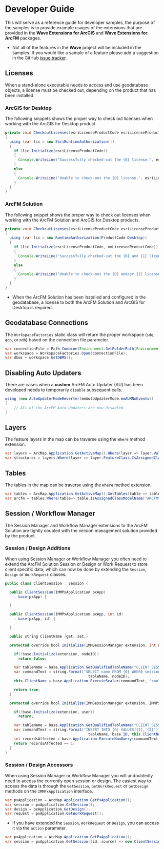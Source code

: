 # Developer Guide
This will serve as a reference guide for developer samples, the purpose of the samples is to provide example usages of the extensions that are provided in the **Wave Extensions for ArcGIS** and **Wave Extensions for ArcFM** packages.
- Not all of the features in the **Wave** project will be included in the samples. If you would like a sample of a feature please add a suggestion in the GitHub [issue tracker](https://github.com/Jumpercables/Wave/issues).

## Licenses
When a stand-alone executable needs to access and use geodatabase objects, a license must be checked out, depending on the product that has been installed.

### ArcGIS for Desktop
The following snippets shows the proper way to check out licenses when working with the ArcGIS for Desktop product.

```java
private void CheckoutLicenses(esriLicenseProductCode esriLicenseProductCode)
{
  using (var lic = new EsriRuntimeAuthorization())
  {
    if (lic.Initialize(esriLicenseProductCode))
    {
      Console.WriteLine("Successfully checked-out the {0} license.", esriLicenseProductCode);
    }
    else
    {
      Console.WriteLine("Unable to check-out the {0} license.", esriLicenseProductCode);
    }
  }            
}
```

### ArcFM Solution
The following snippet shows the proper way to check out licenses when working with the ArcFM Solution and ArcGIS for Desktop products.

```java
private void CheckoutLicenses(esriLicenseProductCode esriLicenseProductCode, mmLicensedProductCode mmLicensedProductCode)
{
  using (var lic = new RuntimeAuthorization(ProductCode.Desktop))
  {
    if (lic.Initialize(esriLicenseProductCode, mmLicensedProductCode))
    {
      Console.WriteLine("Successfully checked-out the {0} and {1} licenses.", esriLicenseProductCode, mmLicensedProductCode);
    }
    else
    {
      Console.WriteLine("Unable to check-out the {0} and/or {1} license.", esriLicenseProductCode, mmLicensedProductCode);
    }
  }
}
```

- When the ArcFM Solution has been installed and configured in the geodatabase, a license to both the ArcFM Solution and ArcGIS for Desktop is required.

## Geodatabase Connections
The `WorkspaceFactories` static class will return the proper workspace (`sde`, `gdb`, or `mdb`) based on the connection file parameter.

```java
var connectionFile = Path.Combine(Environment.GetFolderPath(Environment.SpecialFolder.ApplicationData), "\\ESRI\\Desktop\\ArCatalog\\Minerville.gdb");
var workspace = WorkspaceFactories.Open(connectionFile);
var dbms = workspace.GetDBMS();
```

## Disabling Auto Updaters
There are cases when a **custom** ArcFM Auto Updater (AU) has been developed needs to temporarily `disable` subsequent calls.

```java
using (new AutoUpdaterModeReverter(mmAutoUpdaterMode.mmAUMNoEvents))
{
    // All of the ArcFM Auto Updaters are now disabled.
}
```

## Layers
The feature layers in the map can be traverse using the `Where` method extension.

```java
var layers = ArcMap.Application.GetActiveMap().Where(layer => layer.Valid);
var structures = layers.Where(layer => layer.FeatureClass.IsAssignedClassModelName("STRUCTURE"));
```

## Tables
The tables in the map can be traverse using the `Where` method extension.

```java
var tables = ArcMap.Application.GetActiveMap().GetTables(table => table.Valid);
var arcfm = tables.Where(table=> table.IsAssignedClassModelName("ARCFMSYSTEMTABLE"));
```

## Session / Workflow Manager
The Session Manager and Workflow Manager extensions to the ArcFM Solution are tightly coupled with the version management solution provided by the product.

### Session / Design Additions
When using Session Manager or Workflow Manager you often need to extend the ArcFM Solution Session or Design or Work Request to store client specific data, which can now be done by extending the `Session`, `Design` or `WorkRequest` classes.

```java
public class ClientSession : Session {

  public ClientSession(IMMPxApplication pxApp)
    : base(pxApp) {

  }

  public ClientSession(IMMPxApplication pxApp, int id)
    : base(pxApp, id) {

  }

  public string ClientName {get; set;}

  protected override bool Initialize(IMMSessionManager extension, int nodeID){

    if(!base.Initialize(extension, nodeID))
      return false;

    var tableName = base.Application.GetQualifiedTableName("CLIENT_SESSION");
    var commandText = string.Format("SELECT name FROM {0} WHERE session_id = {1}",
                                      tableName, nodeID);
    this.ClientName = base.Application.ExecuteScalar(commandText, "<null>");

    return true;
  }

  protected override bool Initialize(IMMSessionManager extension, IMMPxUser user) {

    if(!base.Initialize(extension, user))
      return;

    var tableName = base.Application.GetQualifiedTableName("CLIENT_SESSION");
    var commandText = string.Format("INSERT INTO {0} VALUES({1},'{2}')",
                                      tableName, base.ID, this.ClientName);
    int recordsAffected = base.Application.ExecuteNonQuery(commandText);
    return recordsAffected == 1;
  }
}
```

### Session / Design Accessors
When using Session Manager or Workflow Manager you will undoubtedly need to access the currently open session or design. The easiest way to access the data is through the `GetSession`, `GetWorkRequest` or `GetDesign` methods on the `IMMPxApplication` interface.

```java
var pxApplication = ArcMap.Application.GetPxApplication();
var session = pxApplication.GetSession();
var design = pxApplication.GetDesign();
var request = pxApplication.GetWorkRequest();
```

- If you have extended the `Session`, `WorkRequest` or `Design`, you can access it via the `action` parameter.

```java
var pxApplication = ArcMap.Application.GetPxApplication();
var session = pxApplication.GetSession((id, source) => new ClientSession(source, id))
```
